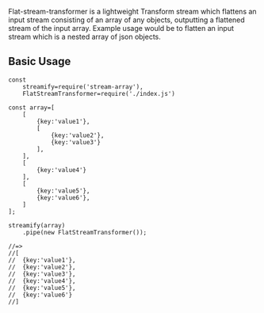 Flat-stream-transformer is a lightweight Transform stream which flattens an input stream consisting of an
array of any objects, outputting a flattened stream of the input array. Example usage would be to flatten an
input stream which is a nested array of json objects.

## Basic Usage
```
const
    streamify=require('stream-array'),
    FlatStreamTransformer=require('./index.js')

const array=[
    [
        {key:'value1'},
        [
            {key:'value2'},
            {key:'value3'}
        ],
    ],
    [
        {key:'value4'}
    ],
    [
        {key:'value5'},
        {key:'value6'},
    ]
];

streamify(array)
    .pipe(new FlatStreamTransformer());

//=>
//[
//  {key:'value1'},
//  {key:'value2'},
//  {key:'value3'},
//  {key:'value4'},
//  {key:'value5'},
//  {key:'value6'}
//]